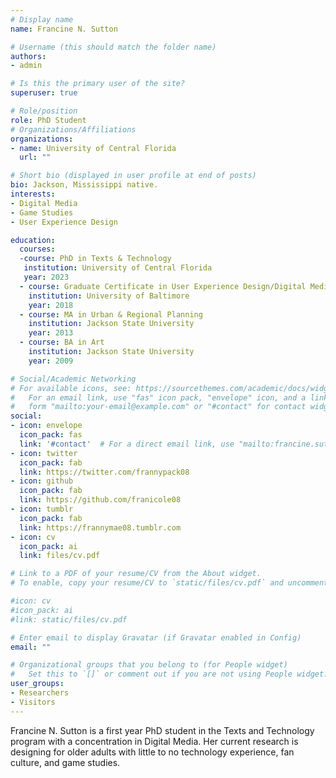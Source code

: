 ```yaml
---
# Display name
name: Francine N. Sutton

# Username (this should match the folder name)
authors:
- admin

# Is this the primary user of the site?
superuser: true

# Role/position
role: PhD Student
# Organizations/Affiliations
organizations:
- name: University of Central Florida
  url: ""

# Short bio (displayed in user profile at end of posts)
bio: Jackson, Mississippi native.
interests:
- Digital Media
- Game Studies
- User Experience Design

education:
  courses:
  -course: PhD in Texts & Technology
   institution: University of Central Florida
   year: 2023
  - course: Graduate Certificate in User Experience Design/Digital Media Production
    institution: University of Baltimore
    year: 2018
  - course: MA in Urban & Regional Planning
    institution: Jackson State University
    year: 2013
  - course: BA in Art
    institution: Jackson State University
    year: 2009

# Social/Academic Networking
# For available icons, see: https://sourcethemes.com/academic/docs/widgets/#icons
#   For an email link, use "fas" icon pack, "envelope" icon, and a link in the
#   form "mailto:your-email@example.com" or "#contact" for contact widget.
social:
- icon: envelope
  icon_pack: fas
  link: '#contact'  # For a direct email link, use "mailto:francine.sutton@knights.ucf.edu".
- icon: twitter
  icon_pack: fab
  link: https://twitter.com/frannypack08
- icon: github
  icon_pack: fab
  link: https://github.com/franicole08
- icon: tumblr
  icon_pack: fab
  link: https://frannymae08.tumblr.com
- icon: cv
  icon_pack: ai
  link: files/cv.pdf

# Link to a PDF of your resume/CV from the About widget.
# To enable, copy your resume/CV to `static/files/cv.pdf` and uncomment the lines below.  

#icon: cv
#icon_pack: ai
#link: static/files/cv.pdf

# Enter email to display Gravatar (if Gravatar enabled in Config)
email: ""

# Organizational groups that you belong to (for People widget)
#   Set this to `[]` or comment out if you are not using People widget.
user_groups:
- Researchers
- Visitors
---
```


Francine N. Sutton is a first year PhD student in the Texts and Technology program with a concentration in Digital Media. Her current research is designing for older adults with little to no technology experience, fan culture, and game studies.
